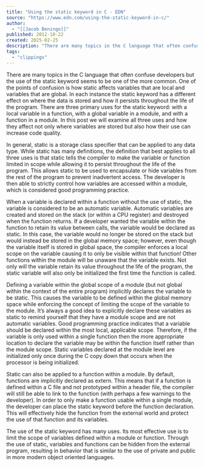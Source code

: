 ```yaml
---
title: "Using the static keyword in C - EDN"
source: "https://www.edn.com/using-the-static-keyword-in-c/"
author:
  - "[[Jacob Beningo]]"
published: 2012-10-22
created: 2025-02-25
description: "There are many topics in the C language that often confuse developers but the use of the static keyword seems to be one of the more common. One of the"
tags:
  - "clippings"
---
```

There are many topics in the C language that often confuse developers but the use of the static keyword seems to be one of the more common. One of the points of confusion is how static affects variables that are local and variables that are global. In each instance the static keyword has a different effect on where the data is stored and how it persists throughout the life of the program. There are three primary uses for the static keyword: with a local variable in a function, with a global variable in a module, and with a function in a module. In this post we will examine all three uses and how they affect not only where variables are stored but also how their use can increase code quality.

In general, static is a storage class specifier that can be applied to any data type. While static has many definitions, the definition that best applies to all three uses is that static tells the compiler to make the variable or function limited in scope while allowing it to persist throughout the life of the program. This allows static to be used to encapsulate or hide variables from the rest of the program to prevent inadvertent access. The developer is then able to strictly control how variables are accessed within a module, which is considered good programming practice.

When a variable is declared within a function without the use of static, the variable is considered to be an automatic variable. Automatic variables are created and stored on the stack (or within a CPU register) and destroyed when the function returns. If a developer wanted the variable within the function to retain its value between calls, the variable would be declared as static. In this case, the variable would no longer be stored on the stack but would instead be stored in the global memory space; however, even though the variable itself is stored in global space, the compiler enforces a local scope on the variable causing it to only be visible within that function! Other functions within the module will be unaware that the variable exists. Not only will the variable retain its value throughout the life of the program, the static variable will also only be initialized the first time the function is called.

Defining a variable within the global scope of a module (but not global within the context of the entire program) implicitly declares the variable to be static. This causes the variable to be defined within the global memory space while enforcing the concept of limiting the scope of the variable to the module. It’s always a good idea to explicitly declare these variables as static to remind yourself that they have a module scope and are not automatic variables. Good programming practice indicates that a variable should be declared within the most local, applicable scope. Therefore, if the variable is only used within a single function then the more appropriate location to declare the variable may be within the function itself rather than the module scope. Static variables declared at the module level are initialized only once during the C copy down that occurs when the processor is being initialized.


Static can also be applied to a function within a module. By default, functions are implicitly declared as extern. This means that if a function is defined within a C file and not prototyped within a header file, the compiler will still be able to link to the function (with perhaps a few warnings to the developer). In order to only make a function usable within a single module, the developer can place the static keyword before the function declaration. This will effectively hide the function from the external world and protect the use of that function and its variables.

The use of the static keyword has many uses. Its most effective use is to limit the scope of variables defined within a module or function. Through the use of static, variables and functions can be hidden from the external program, resulting in behavior that is similar to the use of private and public in more modern object oriented languages.